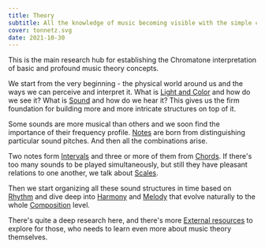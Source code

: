 ```yaml
---
title: Theory
subtitle: All the knowledge of music becoming visible with the simple color coding system
cover: tonnetz.svg
date: 2021-10-30
---
```


This is the main research hub for establishing the Chromatone interpretation of basic and profound music theory concepts. 

We start from the very beginning - the physical world around us and the ways we can perceive and interpret it. What is [Light and Color](./color/index.md) and how do we see it? What is [Sound](./sound/index.md) and how do we hear it? This gives us the firm foundation for building more and more intricate structures on top of it.

Some sounds are more musical than others and we soon find the importance of their frequency profile. [Notes](./notes/index.md) are born from distinguishing particular sound pitches. And then all the combinations arise.

Two notes form [Intervals](./intervals/index.md) and three or more of them from [Chords](./chords/index.md). If there's too many sounds to be played simultaneously, but still they have pleasant relations to one another, we talk about [Scales](./scales/index.md). 

Then we start organizing all these sound structures in time based on [Rhythm](./rhythm/index.md) and dive deep into [Harmony](./harmony/index.md) and [Melody](./melody/index.md) that evolve naturally to the whole [Composition](./composition/index.md) level. 

There's quite a deep research here, and there's more [External resources](./resources/index.md) to explore for those, who needs to learn even more about music theory themselves.